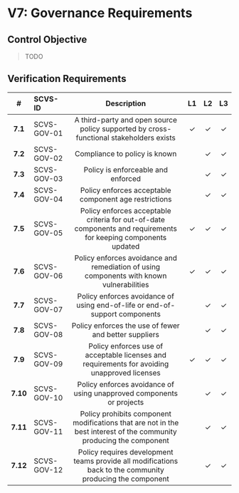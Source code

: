 # V7: Governance Requirements

## Control Objective

> TODO

<div style="page-break-after: always;"> 
</div>

## Verification Requirements

| # | SCVS-ID | Description | L1 | L2 | L3 |
| :---: | :--- | :---: | :---: | :---: | :---: |
| **7.1** | SCVS-GOV-01 | A third-party and open source policy supported by cross-functional stakeholders exists | ✓ | ✓ | ✓ |
| **7.2** | SCVS-GOV-02 | Compliance to policy is known | | ✓ | ✓ |
| **7.3** | SCVS-GOV-03 | Policy is enforceable and enforced | | ✓ | ✓ |
| **7.4** | SCVS-GOV-04 | Policy enforces acceptable component age restrictions | | ✓ | ✓ |
| **7.5** | SCVS-GOV-05 | Policy enforces acceptable criteria for out-of-date components and requirements for keeping components updated | ✓ | ✓ | ✓ |
| **7.6** | SCVS-GOV-06 | Policy enforces avoidance and remediation of using components with known vulnerabilities | ✓ | ✓ | ✓ |
| **7.7** | SCVS-GOV-07 | Policy enforces avoidance of using end-of-life or end-of-support components | | ✓ | ✓ |
| **7.8** | SCVS-GOV-08 | Policy enforces the use of fewer and better suppliers | | ✓ | ✓ |
| **7.9** | SCVS-GOV-09 | Policy enforces use of acceptable licenses and requirements for avoiding unapproved licenses | ✓ | ✓ | ✓ |
| **7.10** | SCVS-GOV-10 | Policy enforces avoidance of using unapproved components or projects | | ✓ | ✓ |
| **7.11** | SCVS-GOV-11 | Policy prohibits component modifications that are not in the best interest of the community producing the component | | ✓ | ✓ |
| **7.12** | SCVS-GOV-12 | Policy requires development teams provide all modifications back to the community producing the component | | ✓ | ✓ |
